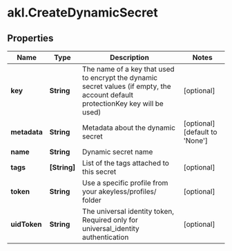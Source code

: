 # akl.CreateDynamicSecret

## Properties

Name | Type | Description | Notes
------------ | ------------- | ------------- | -------------
**key** | **String** | The name of a key that used to encrypt the dynamic secret values (if empty, the account default protectionKey key will be used) | [optional] 
**metadata** | **String** | Metadata about the dynamic secret | [optional] [default to &#39;None&#39;]
**name** | **String** | Dynamic secret name | 
**tags** | **[String]** | List of the tags attached to this secret | [optional] 
**token** | **String** | Use a specific profile from your akeyless/profiles/ folder | [optional] 
**uidToken** | **String** | The universal identity token, Required only for universal_identity authentication | [optional] 


